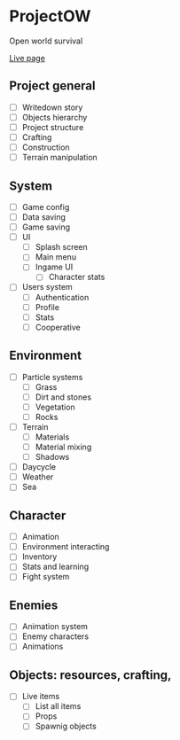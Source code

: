 # ProjectOW
Open world survival

[Live page](https://marcoscalvi.github.io/ProjectOW/)

## Project general
- [ ] Writedown story
- [ ] Objects hierarchy
- [ ] Project structure
- [ ] Crafting
- [ ] Construction
- [ ] Terrain manipulation
## System
- [ ] Game config
- [ ] Data saving
- [ ] Game saving
- [ ] UI
  - [ ] Splash screen
  - [ ] Main menu
  - [ ] Ingame UI
    - [ ] Character stats
- [ ] Users system
  - [ ] Authentication
  - [ ] Profile
  - [ ] Stats
  - [ ] Cooperative
## Environment
- [ ] Particle systems
  - [ ] Grass
  - [ ] Dirt and stones
  - [ ] Vegetation
  - [ ] Rocks
- [ ] Terrain
  - [ ] Materials
  - [ ] Material mixing
  - [ ] Shadows
- [ ] Daycycle
- [ ] Weather
- [ ] Sea
## Character
- [ ] Animation
- [ ] Environment interacting
- [ ] Inventory
- [ ] Stats and learning
- [ ] Fight system
## Enemies
- [ ] Animation system
- [ ] Enemy characters
- [ ] Animations
## Objects: resources, crafting, 
- [ ] Live items
  - [ ] List all items
  - [ ] Props
  - [ ] Spawnig objects
